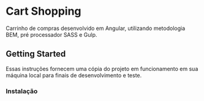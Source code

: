 # Cart Shopping

Carrinho de compras desenvolvido em Angular, utilizando metodologia BEM, pré processador SASS e Gulp.

## Getting Started

Essas instruções fornecem uma cópia do projeto em funcionamento em sua máquina local para finais de desenvolvimento e teste. 

### Instalação